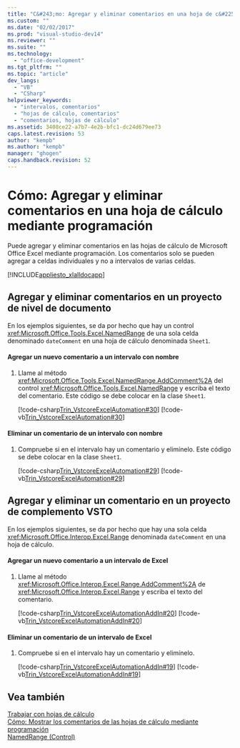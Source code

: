 ```yaml
---
title: "C&#243;mo: Agregar y eliminar comentarios en una hoja de c&#225;lculo mediante programaci&#243;n"
ms.custom: ""
ms.date: "02/02/2017"
ms.prod: "visual-studio-dev14"
ms.reviewer: ""
ms.suite: ""
ms.technology: 
  - "office-development"
ms.tgt_pltfrm: ""
ms.topic: "article"
dev_langs: 
  - "VB"
  - "CSharp"
helpviewer_keywords: 
  - "intervalos, comentarios"
  - "hojas de cálculo, comentarios"
  - "comentarios, hojas de cálculo"
ms.assetid: 3408ce22-a7b7-4e2b-bfc1-dc24d679ee73
caps.latest.revision: 53
author: "kempb"
ms.author: "kempb"
manager: "ghogen"
caps.handback.revision: 52
---
```

# C&#243;mo: Agregar y eliminar comentarios en una hoja de c&#225;lculo mediante programaci&#243;n
  Puede agregar y eliminar comentarios en las hojas de cálculo de Microsoft Office Excel mediante programación. Los comentarios solo se pueden agregar a celdas individuales y no a intervalos de varias celdas.  
  
 [!INCLUDE[appliesto_xlalldocapp](../vsto/includes/appliesto-xlalldocapp-md.md)]  
  
## Agregar y eliminar comentarios en un proyecto de nivel de documento  
 En los ejemplos siguientes, se da por hecho que hay un control <xref:Microsoft.Office.Tools.Excel.NamedRange> de una sola celda denominado `dateComment` en una hoja de cálculo denominada `Sheet1`.  
  
#### Agregar un nuevo comentario a un intervalo con nombre  
  
1.  Llame al método <xref:Microsoft.Office.Tools.Excel.NamedRange.AddComment%2A> del control <xref:Microsoft.Office.Tools.Excel.NamedRange> y escriba el texto del comentario. Este código se debe colocar en la clase `Sheet1`.  
  
     [!code-csharp[Trin_VstcoreExcelAutomation#30](../snippets/csharp/VS_Snippets_OfficeSP/Trin_VstcoreExcelAutomation/CS/Sheet1.cs#30)]
     [!code-vb[Trin_VstcoreExcelAutomation#30](../snippets/visualbasic/VS_Snippets_OfficeSP/Trin_VstcoreExcelAutomation/VB/Sheet1.vb#30)]  
  
#### Eliminar un comentario de un intervalo con nombre  
  
1.  Compruebe si en el intervalo hay un comentario y elimínelo. Este código se debe colocar en la clase `Sheet1`.  
  
     [!code-csharp[Trin_VstcoreExcelAutomation#29](../snippets/csharp/VS_Snippets_OfficeSP/Trin_VstcoreExcelAutomation/CS/Sheet1.cs#29)]
     [!code-vb[Trin_VstcoreExcelAutomation#29](../snippets/visualbasic/VS_Snippets_OfficeSP/Trin_VstcoreExcelAutomation/VB/Sheet1.vb#29)]  
  
## Agregar y eliminar un comentario en un proyecto de complemento VSTO  
 En los ejemplos siguientes, se da por hecho que hay una sola celda <xref:Microsoft.Office.Interop.Excel.Range> denominada `dateComment` en una hoja de cálculo.  
  
#### Agregar un nuevo comentario a un intervalo de Excel  
  
1.  Llame al método <xref:Microsoft.Office.Interop.Excel.Range.AddComment%2A> de <xref:Microsoft.Office.Interop.Excel.Range> y escriba el texto del comentario.  
  
     [!code-csharp[Trin_VstcoreExcelAutomationAddIn#20](../snippets/csharp/VS_Snippets_OfficeSP/Trin_VstcoreExcelAutomationAddIn/CS/ThisAddIn.cs#20)]
     [!code-vb[Trin_VstcoreExcelAutomationAddIn#20](../snippets/visualbasic/VS_Snippets_OfficeSP/Trin_VstcoreExcelAutomationAddIn/VB/ThisAddIn.vb#20)]  
  
#### Eliminar un comentario de un intervalo de Excel  
  
1.  Compruebe si en el intervalo hay un comentario y elimínelo.  
  
     [!code-csharp[Trin_VstcoreExcelAutomationAddIn#19](../snippets/csharp/VS_Snippets_OfficeSP/Trin_VstcoreExcelAutomationAddIn/CS/ThisAddIn.cs#19)]
     [!code-vb[Trin_VstcoreExcelAutomationAddIn#19](../snippets/visualbasic/VS_Snippets_OfficeSP/Trin_VstcoreExcelAutomationAddIn/VB/ThisAddIn.vb#19)]  
  
## Vea también  
 [Trabajar con hojas de cálculo](../vsto/working-with-worksheets.md)   
 [Cómo: Mostrar los comentarios de las hojas de cálculo mediante programación](../vsto/how-to-programmatically-display-worksheet-comments.md)   
 [NamedRange &#40;Control&#41;](../vsto/namedrange-control.md)  
  
  